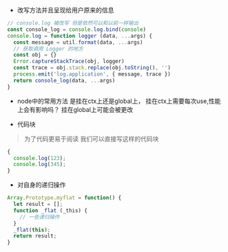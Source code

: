 - 改写方法并且呈现给用户原来的信息
```js
// console.log 被改写 但是依然可以和以前一样输出
const console_log = console.log.bind(console)
console.log = function logger (data, ...args) {
  const message = util.format(data, ...args)
  // 获取调用 Logger 的地方
  const obj = {}
  Error.captureStackTrace(obj, logger)
  const trace = obj.stack.replace(obj.toString(), '')
  process.emit('log.application', { message, trace })
  return console_log(data, ...args)
}
```


- node中的常用方法 是挂在ctx上还是global上，  挂在ctx上需要每次use,性能上会有影响吗？ 挂在global上可能会被更改  


- 代码块
> 为了代码更易于阅读 我们可以直接写这样的代码块
```js
{
  console.log(123);
  console.log(345);
}
```

- 对自身的递归操作
```js
Array.Prototype.myflat = function() {
  let result = [];
  function _flat (_this) {
    // 一些递归操作
  }
  _flat(this);
  return result;
}
```

